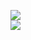 [![](https://img.shields.io/badge/Made%20With-Github%20Spray-lightgrey.svg?style=for-the-badge&logo=github)](https://github.com/Annihil/github-spray#12452)  
[![](https://i.imgur.com/2DrTn0Z.gif)](https://github.com/Annihil/github-spray)
